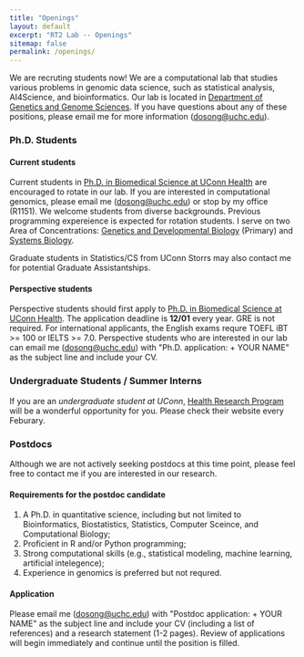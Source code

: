 ```yaml
---
title: "Openings"
layout: default
excerpt: "RT2 Lab -- Openings"
sitemap: false
permalink: /openings/
---
```

We are recruting students now! We are a computational lab that studies various problems in genomic data science, such as statistical analysis, AI4Science, and bioinformatics. Our lab is located in [Department of Genetics and Genome Sciences](https://health.uconn.edu/genetics/). If you have questions about any of these positions, please email me for more information (<dosong@uchc.edu>).

### Ph.D. Students
#### Current students
Current students in [Ph.D. in Biomedical Science at UConn Health](https://health.uconn.edu/graduate-school/academics/programs/ph-d-biomedical-science/) are encouraged to rotate in our lab. If you are interested in computational genomics, please email me (<dosong@uchc.edu>) or stop by my office (R1151). We welcome students from diverse backgrounds. Previous programming expereience is expected for rotation students. I serve on two Area of Concentrations: [Genetics and Developmental Biology](https://health.uconn.edu/graduate-school/academics/programs/ph-d-biomedical-science/genetics-and-developmental-biology-area-of-concentration/) (Primary) and [Systems Biology](https://health.uconn.edu/graduate-school/academics/programs/ph-d-biomedical-science/cell-analysis-and-modeling-graduate-program/).

Graduate students in Statistics/CS from UConn Storrs may also contact me for potential Graduate Assistantships.

#### Perspective students
Perspective students should first apply to [Ph.D. in Biomedical Science at UConn Health](https://health.uconn.edu/graduate-school/academics/programs/ph-d-biomedical-science/). The application deadline is **12/01** every year. GRE is not required. For international applicants, the English exams requre TOEFL iBT >= 100 or IELTS >= 7.0. Perspective students who are interested in our lab can email me (<dosong@uchc.edu>) with "Ph.D. application: + YOUR NAME" as the subject line and include your CV.

### Undergraduate Students / Summer Interns
If you are an *undergraduate student at UConn*, [Health Research Program](https://ugradresearch.uconn.edu/hrp/) will be a wonderful opportunity for you. Please check their website every Feburary.

### Postdocs
Although we are not actively seeking postdocs at this time point, please feel free to contact me if you are interested in our research.

#### Requirements for the postdoc candidate
1. A Ph.D. in quantitative science, including but not limited to Bioinformatics, Biostatistics, Statistics, Computer Sceince, and Computational Biology;
2. Proficient in R and/or Python programming;
3. Strong computational skills (e.g., statistical modeling, machine learning, artificial intelegence);
4. Experience in genomics is preferred but not requred.

#### Application
Please email me (<dosong@uchc.edu>) with "Postdoc application: + YOUR NAME" as the subject line and include your CV (including a list of references) and a research statement (1-2 pages). Review of applications will begin immediately and continue until the position is filled.



<!---
### Undergraduate Students / Summer Interns
If you are an undergraduate student at UConn, [Health Research Program](https://ugradresearch.uconn.edu/hrp/) will be a wonderful opportunity for you. The application link for my lab is: [HRP SU25-28](https://ugradresearch.uconn.edu/hrp/hrpsu25-28/). The application deadline is **Monday, February 17, 2025**.
-->
